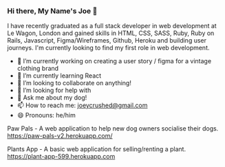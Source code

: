 ### Hi there, My Name's Joe 👋

I have recently graduated as a full stack developer in web development at Le Wagon, London and gained skills in HTML, CSS, SASS, Ruby, Ruby on Rails, Javascript, Figma/Wireframes, Github, Heroku and building user journeys. I'm currently looking to find my first role in web development.

- 🔭 I’m currently working on creating a user story / figma for a vintage clothing brand
- 🌱 I’m currently learning React
- 👯 I’m looking to collaborate on anything!
- 🤔 I’m looking for help with 
- 💬 Ask me about my dog!
- 📫 How to reach me: joeycrushed@gmail.com
- 😄 Pronouns: he/him

Paw Pals - A web application to help new dog owners socialise their dogs.
https://paw-pals-v2.herokuapp.com/

Plants App  - A basic web application for selling/renting a plant.
https://plant-app-599.herokuapp.com
